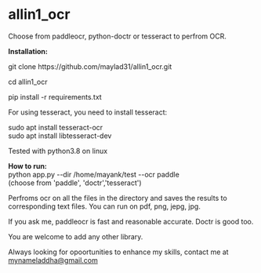 # allin1_ocr
Choose from paddleocr, python-doctr or tesseract to perfrom OCR.

**Installation:**</br>

git clone https://<i></i>github.com/maylad31/allin1_ocr.git </br>

cd allin1_ocr</br>

pip install -r requirements.txt

For using tesseract, you need to install tesseract:

sudo apt install tesseract-ocr</br>
sudo apt install libtesseract-dev</br>

Tested with python3.8 on linux


**How to run:**</br>
python app.py --dir /home/mayank/test --ocr paddle </br>   (choose from 'paddle', 'doctr','tesseract') </br>

Perfroms ocr on all the files in the directory and saves the results to corresponding text files. You can run on pdf, png, jepg, jpg.

If you ask me, paddleocr is fast and reasonable accurate. Doctr is good too.

You are welcome to add any other library.</br>

Always looking for opoortunities to enhance my skills, contact me at mynameladdha@gmail.com







